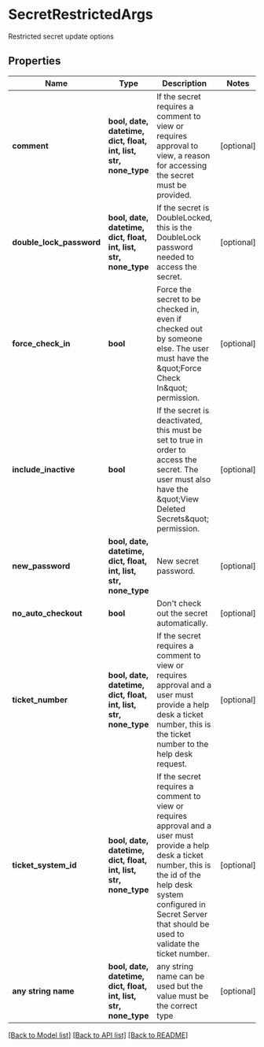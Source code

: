 # SecretRestrictedArgs

Restricted secret update options

## Properties
Name | Type | Description | Notes
------------ | ------------- | ------------- | -------------
**comment** | **bool, date, datetime, dict, float, int, list, str, none_type** | If the secret requires a comment to view or requires approval to view, a reason for accessing the secret must be provided. | [optional] 
**double_lock_password** | **bool, date, datetime, dict, float, int, list, str, none_type** | If the secret is DoubleLocked, this is the DoubleLock password needed to access the secret. | [optional] 
**force_check_in** | **bool** | Force the secret to be checked in, even if checked out by someone else. The user must have the \&quot;Force Check In\&quot; permission. | [optional] 
**include_inactive** | **bool** | If the secret is deactivated, this must be set to true in order to access the secret. The user must also have the \&quot;View Deleted Secrets\&quot; permission. | [optional] 
**new_password** | **bool, date, datetime, dict, float, int, list, str, none_type** | New secret password. | [optional] 
**no_auto_checkout** | **bool** | Don&#39;t check out the secret automatically. | [optional] 
**ticket_number** | **bool, date, datetime, dict, float, int, list, str, none_type** | If the secret requires a comment to view or requires approval and a user must provide a help desk a ticket number, this is the ticket number to the help desk request. | [optional] 
**ticket_system_id** | **bool, date, datetime, dict, float, int, list, str, none_type** | If the secret requires a comment to view or requires approval and a user must provide a help desk a ticket number, this is the id of the help desk system configured in Secret Server that should be used to validate the ticket number. | [optional] 
**any string name** | **bool, date, datetime, dict, float, int, list, str, none_type** | any string name can be used but the value must be the correct type | [optional]

[[Back to Model list]](../README.md#documentation-for-models) [[Back to API list]](../README.md#documentation-for-api-endpoints) [[Back to README]](../README.md)


